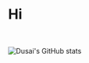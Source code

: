 # Hi

<br>

![Dusai's GitHub stats](https://github-readme-stats.vercel.app/api?username=SorrowPhage&show_icons=true&theme=radical)



<!---
SorrowPhage/SorrowPhage is a ✨ special ✨ repository because its `README.md` (this file) appears on your GitHub profile.
You can click the Preview link to take a look at your changes.
--->
